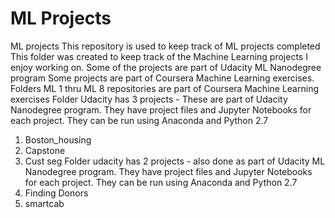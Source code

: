 # ML Projects
ML projects
This repository is used to keep track of ML projects completed
This folder was created to keep track of the Machine Learning projects I enjoy working on.
Some of the projects are part of Udacity ML Nanodegree program
Some projects are part of Coursera Machine Learning exercises.
Folders ML 1 thru ML 8 repositories are part of Coursera Machine Learning exercises
Folder Udacity has 3 projects - These are part of Udacity Nanodegree program. They have project files and Jupyter Notebooks for each project. They can be run using Anaconda and Python 2.7
1. Boston_housing
2. Capstone
3. Cust seg
Folder udacity has 2 projects - also done as part of Udacity ML Nanodegree program. They have project files and Jupyter Notebooks for each project. They can be run using Anaconda and Python 2.7
1. Finding Donors
2. smartcab
